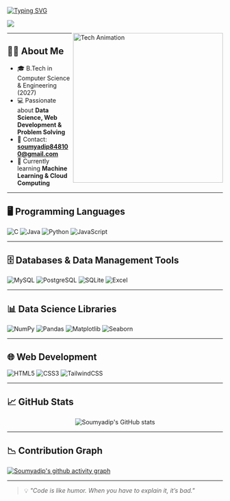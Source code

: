 <!-- Typewriter Intro -->
[![Typing SVG](https://readme-typing-svg.demolab.com?font=Fira+Code&size=28&pause=1000&color=00FFB2&center=true&vCenter=true&width=600&lines=Hi%2C+I'm+Soumyadip+Mondal;Welcome+to+my+GitHub+Profile!;I+Love+Coding+%26+Data+Science)](https://git.io/typing-svg)

![](https://komarev.com/ghpvc/?username=Soumyadip&style=flat-square&color=brightgreen)

<img align="right" alt="Tech Animation" width="350" src="https://media.giphy.com/media/qgQUggAC3Pfv687qPC/giphy.gif" />

---

## 👨‍💻 About Me  
- 🎓 B.Tech in Computer Science & Engineering (2027)  
- 💻 Passionate about **Data Science, Web Development & Problem Solving**  
- 📧 Contact: **soumyadip848100@gmail.com**  
- 🌱 Currently learning **Machine Learning & Cloud Computing**  

---

## 🖥 Programming Languages  
![C](https://img.shields.io/badge/C-%2300599C.svg?style=for-the-badge&logo=c&logoColor=white)
![Java](https://img.shields.io/badge/Java-%23FF6600.svg?style=for-the-badge&logo=openjdk&logoColor=white)
![Python](https://img.shields.io/badge/Python-%2300C7B7.svg?style=for-the-badge&logo=python&logoColor=white)
![JavaScript](https://img.shields.io/badge/JavaScript-%23FFD700.svg?style=for-the-badge&logo=javascript&logoColor=black)

---

## 🗄 Databases & Data Management Tools  
![MySQL](https://img.shields.io/badge/MySQL-%2300758F.svg?style=for-the-badge&logo=mysql&logoColor=white)
![PostgreSQL](https://img.shields.io/badge/PostgreSQL-%23336791.svg?style=for-the-badge&logo=postgresql&logoColor=white)
![SQLite](https://img.shields.io/badge/SQLite-%23003B57.svg?style=for-the-badge&logo=sqlite&logoColor=white)
![Excel](https://img.shields.io/badge/Excel-%23217346.svg?style=for-the-badge&logo=microsoft-excel&logoColor=white)

---

## 📊 Data Science Libraries  
![NumPy](https://img.shields.io/badge/NumPy-%23013243.svg?style=for-the-badge&logo=numpy&logoColor=white)
![Pandas](https://img.shields.io/badge/Pandas-%232C2D72.svg?style=for-the-badge&logo=pandas&logoColor=white)
![Matplotlib](https://img.shields.io/badge/Matplotlib-%230076A8.svg?style=for-the-badge&logo=python&logoColor=white)
![Seaborn](https://img.shields.io/badge/Seaborn-%23376D9B.svg?style=for-the-badge&logo=python&logoColor=white)

---

## 🌐 Web Development  
![HTML5](https://img.shields.io/badge/HTML5-%23E44D26.svg?style=for-the-badge&logo=html5&logoColor=white)
![CSS3](https://img.shields.io/badge/CSS3-%232965F1.svg?style=for-the-badge&logo=css3&logoColor=white)
![TailwindCSS](https://img.shields.io/badge/Tailwind-%2338B2AC.svg?style=for-the-badge&logo=tailwind-css&logoColor=white)

---

## 📈 GitHub Stats  
<p align="center">
  <img src="https://github-readme-stats.vercel.app/api?username=Soumyadip&show_icons=true&theme=tokyonight" alt="Soumyadip's GitHub stats" />
</p>

---

## 📉 Contribution Graph  
[![Soumyadip's github activity graph](https://github-readme-activity-graph.vercel.app/graph?username=Soumyadip&theme=tokyo-night)](https://github.com/ashutosh00710/github-readme-activity-graph)

---

> 💡 *"Code is like humor. When you have to explain it, it’s bad."*
